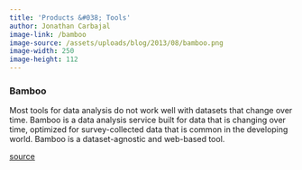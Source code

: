 ```yaml
---
title: 'Products &#038; Tools'
author: Jonathan Carbajal
image-link: /bamboo
image-source: /assets/uploads/blog/2013/08/bamboo.png
image-width: 250
image-height: 112
---
```

<h3>
  Bamboo
</h3> Most tools for data analysis do not work well with datasets that change over time. Bamboo is a data analysis service built for data that is changing over time, optimized for survey-collected data that is common in the developing world. Bamboo is a dataset-agnostic and web-based tool.

<a href="http://github.com/modilabs/bamboo" target="blank">source</a>
